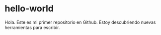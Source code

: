 # hello-world
Hola. Este es mi primer repositorio en Github.
Estoy descubriendo nuevas herramientas para escribir.
